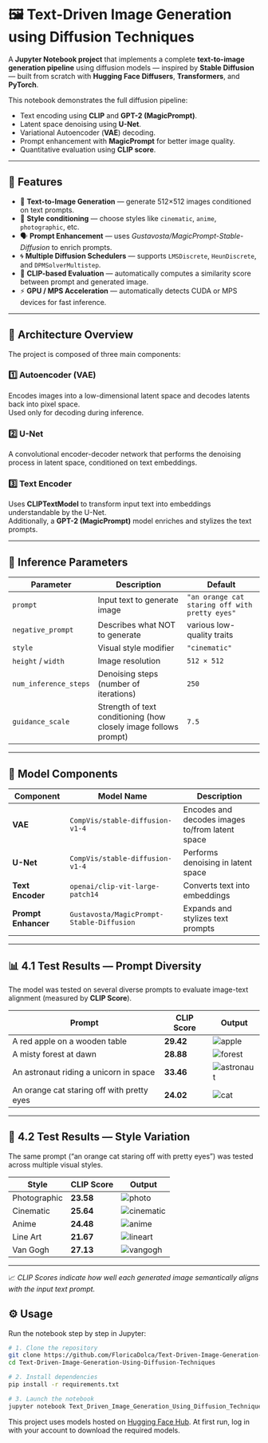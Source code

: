 # 🖼️ Text-Driven Image Generation using Diffusion Techniques

A **Jupyter Notebook project** that implements a complete **text-to-image generation pipeline** using diffusion models — inspired by **Stable Diffusion** — built from scratch with **Hugging Face Diffusers**, **Transformers**, and **PyTorch**.

This notebook demonstrates the full diffusion pipeline:
- Text encoding using **CLIP** and **GPT-2 (MagicPrompt)**.
- Latent space denoising using **U-Net**.
- Variational Autoencoder (**VAE**) decoding.
- Prompt enhancement with **MagicPrompt** for better image quality.
- Quantitative evaluation using **CLIP score**.

---
## 🚀 Features

- 🧠 **Text-to-Image Generation** — generate 512×512 images conditioned on text prompts.
- 🎨 **Style conditioning** — choose styles like `cinematic`, `anime`, `photographic`, etc.
- 🗣️ **Prompt Enhancement** — uses *Gustavosta/MagicPrompt-Stable-Diffusion* to enrich prompts.
- 🌀 **Multiple Diffusion Schedulers** — supports `LMSDiscrete`, `HeunDiscrete`, and  `DPMSolverMultistep`.
- 🧾 **CLIP-based Evaluation** — automatically computes a similarity score between prompt and generated image.
- ⚡ **GPU / MPS Acceleration** — automatically detects CUDA or MPS devices for fast inference.

---
## 🧩 Architecture Overview

The project is composed of three main components:

### 1️⃣ Autoencoder (VAE)
Encodes images into a low-dimensional latent space and decodes latents back into pixel space.  
Used only for decoding during inference.

### 2️⃣ U-Net
A convolutional encoder-decoder network that performs the denoising process in latent space, conditioned on text embeddings.

### 3️⃣ Text Encoder
Uses **CLIPTextModel** to transform input text into embeddings understandable by the U-Net.  
Additionally, a **GPT-2 (MagicPrompt)** model enriches and stylizes the text prompts.

---

## 🧮 Inference Parameters

| Parameter | Description | Default |
|------------|-------------|----------|
| `prompt` | Input text to generate image | `"an orange cat staring off with pretty eyes"` |
| `negative_prompt` | Describes what NOT to generate | various low-quality traits |
| `style` | Visual style modifier | `"cinematic"` |
| `height` / `width` | Image resolution | `512 × 512` |
| `num_inference_steps` | Denoising steps (number of iterations) | `250` |
| `guidance_scale` | Strength of text conditioning (how closely image follows prompt) | `7.5` |

---

## 🧠 Model Components

| Component | Model Name | Description |
|------------|-------------|-------------|
| **VAE** | `CompVis/stable-diffusion-v1-4` | Encodes and decodes images to/from latent space |
| **U-Net** | `CompVis/stable-diffusion-v1-4` | Performs denoising in latent space |
| **Text Encoder** | `openai/clip-vit-large-patch14` | Converts text into embeddings |
| **Prompt Enhancer** | `Gustavosta/MagicPrompt-Stable-Diffusion` | Expands and stylizes text prompts |

---

## 📊 4.1 Test Results — Prompt Diversity

The model was tested on several diverse prompts to evaluate image-text alignment (measured by **CLIP Score**).

| Prompt | CLIP Score | Output |
|---------|-------------|--------|
| A red apple on a wooden table | **29.42** | ![apple](results/prompt_diversity/red_apple.jpg) |
| A misty forest at dawn | **28.88** | ![forest](results/prompt_diversity/misty_forest.jpg) |
| An astronaut riding a unicorn in space | **33.46** | ![astronaut](results/prompt_diversity/astronaut_unicorn.jpg) |
| An orange cat staring off with pretty eyes | **24.02** | ![cat](results/prompt_diversity/orange_cat.jpg) |

---

## 🎨 4.2 Test Results — Style Variation

The same prompt (“an orange cat staring off with pretty eyes”) was tested across multiple visual styles.

| Style | CLIP Score | Output |
|--------|-------------|--------|
| Photographic | **23.58** | ![photo](results/style_variation/cat_photographic.jpg) |
| Cinematic | **25.64** | ![cinematic](results/style_variation/cat_cinematic.jpg) |
| Anime | **24.48** | ![anime](results/style_variation/cat_anime.jpg) |
| Line Art | **21.67** | ![lineart](results/style_variation/cat_line_art.jpg) |
| Van Gogh | **27.13** | ![vangogh](results/style_variation/cat_van_gogh.jpg) |

---

📈 *CLIP Scores indicate how well each generated image semantically aligns with the input text prompt.*

## ⚙️ Usage
Run the notebook step by step in Jupyter: 
```bash
# 1. Clone the repository
git clone https://github.com/FloricaDolca/Text-Driven-Image-Generation-Using-Diffusion-Techniques.git
cd Text-Driven-Image-Generation-Using-Diffusion-Techniques

# 2. Install dependencies
pip install -r requirements.txt

# 3. Launch the notebook
jupyter notebook Text_Driven_Image_Generation_Using_Diffusion_Techniques.ipynb
```
This project uses models hosted on [Hugging Face Hub](https://huggingface.co/). 
At first run, log in with your account to download the required models.





